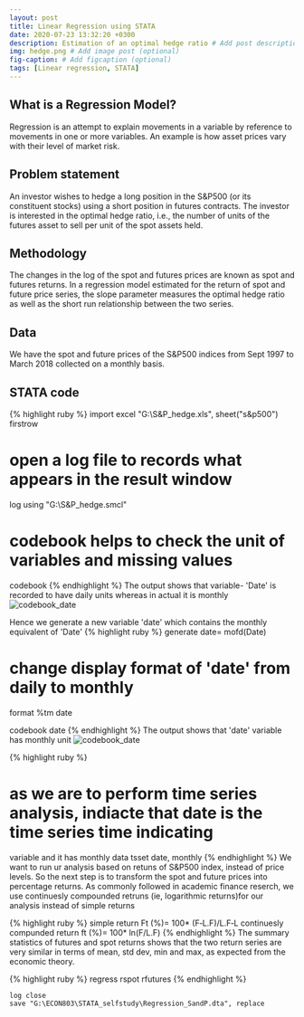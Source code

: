 ```yaml
---
layout: post
title: Linear Regression using STATA
date: 2020-07-23 13:32:20 +0300
description: Estimation of an optimal hedge ratio # Add post description (optional)
img: hedge.png # Add image post (optional)
fig-caption: # Add figcaption (optional)
tags: [Linear regression, STATA]
---
```

## What is a Regression Model?
Regression is an attempt to explain movements in a variable by reference to movements in one or more variables. An example is how asset prices vary with their level of market risk. 

## Problem statement
An investor wishes to hedge a long position in the S&P500 (or its constituent stocks) using a short position in futures contracts. The investor is interested in the optimal hedge ratio, i.e., the number of units of the futures asset to sell per unit of the spot assets held.

## Methodology
The changes in the log of the spot and futures prices are known as spot and futures returns. In a regression model estimated for the return of spot and future price series, the slope parameter measures the optimal hedge ratio as well as the short run relationship between the two series. 

## Data
We have the spot and future prices of the S&P500 indices from Sept 1997 to March 2018 collected on a monthly basis.  

## STATA code
{% highlight ruby %}
import excel "G:\S&P_hedge.xls", sheet("s&p500") firstrow

# open a log file to records what appears in the result window
log using "G:\S&P_hedge.smcl"

# codebook helps to check the unit of variables and missing values
codebook 
{% endhighlight %}
The output shows that variable- 'Date' is recorded to have daily units whereas in actual it is monthly
![codebook_date]({{site.baseurl}}/assets/img/codebook_Date.png)

Hence we generate a new variable 'date' which contains the monthly equivalent of 'Date'
{% highlight ruby %}
generate date= mofd(Date)

# change display format of 'date' from daily to monthly
format %tm date

codebook date
{% endhighlight %}
The output shows that 'date' variable has monthly unit
![codebook_date]({{site.baseurl}}/assets/img/codebook_date2.png)

{% highlight ruby %}
# as we are to perform time series analysis, indiacte that date is the time series time indicating
  variable and it has monthly data
tsset date, monthly
{% endhighlight %}
We want to run ur analysis based on retuns of S&P500 index, instead of price levels. So the next step is to transform the spot and future prices into percentage returns. As commonly followed in academic finance reserch, we use continuesly compounded retruns (ie, logarithmic returns)for our analysis instead of simple returns

{% highlight ruby %}
simple return Ft (%)= 100* (F‐L.F)/L.F‐L
continuesly compunded return ft (%)= 100* ln(F/L.F)
{% endhighlight %}
The summary statistics of futures and spot returns shows that the two return series are very similar in terms of mean, std dev, min and max, as expected from the economic theory.

{% highlight ruby %}
regress rspot rfutures
{% endhighlight %}
```
log close
save "G:\ECON803\STATA_selfstudy\Regression_SandP.dta", replace
```
